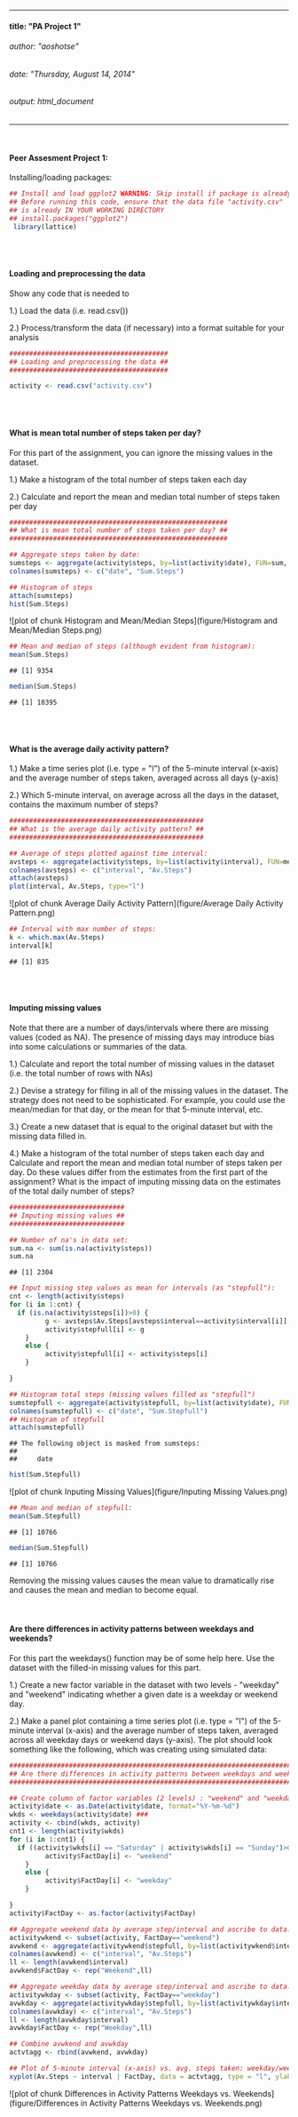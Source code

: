 ---
#### title: "PA Project 1"
###### author: "aoshotse"
###### date: "Thursday, August 14, 2014"
###### output: html_document
__________________________________________________________________________________
  <br />
  
#### Peer Assesment Project 1:
Installing/loading packages:


```r
## Install and load ggplot2 WARNING: Skip install if package is already installed!
## Before running this code, ensure that the data file "activity.csv"
## is already IN YOUR WORKING DIRECTORY
## install.packages("ggplot2")
 library(lattice)
```
  <br />
  <br />
  
#### Loading and preprocessing the data

Show any code that is needed to 

1.) Load the data (i.e. read.csv())

2.) Process/transform the data (if necessary) into a format suitable for your analysis


```r
########################################
## Loading and preprocessing the data ##
########################################

activity <- read.csv("activity.csv")
```
  <br />
  <br />
  
#### What is mean total number of steps taken per day?

For this part of the assignment, you can ignore the missing values in the dataset.

1.) Make a histogram of the total number of steps taken each day

2.) Calculate and report the mean and median total number of steps taken per day


```r
#######################################################
## What is mean total number of steps taken per day? ##
#######################################################

## Aggregate steps taken by date:
sumsteps <- aggregate(activity$steps, by=list(activity$date), FUN=sum, na.rm=TRUE)
colnames(sumsteps) <- c("date", "Sum.Steps")

## Histogram of steps
attach(sumsteps)
hist(Sum.Steps)
```

![plot of chunk Histogram and Mean/Median Steps](figure/Histogram and Mean/Median Steps.png) 

```r
## Mean and median of steps (although evident from histogram):
mean(Sum.Steps)
```

```
## [1] 9354
```

```r
median(Sum.Steps)
```

```
## [1] 10395
```
  <br />
  <br />
  
#### What is the average daily activity pattern?

1.) Make a time series plot (i.e. type = "l") of the 5-minute interval (x-axis) and the average number of steps taken, averaged across all days (y-axis)

2.) Which 5-minute interval, on average across all the days in the dataset, contains the maximum number of steps?


```r
#################################################
## What is the average daily activity pattern? ##
#################################################

## Average of steps plotted against time interval:
avsteps <- aggregate(activity$steps, by=list(activity$interval), FUN=mean, na.rm=TRUE)
colnames(avsteps) <- c("interval", "Av.Steps")
attach(avsteps)
plot(interval, Av.Steps, type="l")
```

![plot of chunk Average Daily Activity Pattern](figure/Average Daily Activity Pattern.png) 

```r
## Interval with max number of steps:
k <- which.max(Av.Steps)
interval[k]
```

```
## [1] 835
```
  <br />
  <br />
  
#### Imputing missing values

Note that there are a number of days/intervals where there are missing values (coded as NA). The presence of missing days may introduce bias into some calculations or summaries of the data.

1.) Calculate and report the total number of missing values in the dataset (i.e. the total number of rows with NAs)

2.) Devise a strategy for filling in all of the missing values in the dataset. The strategy does not need to be sophisticated. For example, you could use the mean/median for that day, or the mean for that 5-minute interval, etc.

3.) Create a new dataset that is equal to the original dataset but with the missing data filled in.

4.) Make a histogram of the total number of steps taken each day and Calculate and report the mean and median total number of steps taken per day. Do these values differ from the estimates from the first part of the assignment? What is the impact of imputing missing data on the estimates of the total daily number of steps?


```r
#############################
## Imputing missing values ##
#############################

## Number of na's in data set:
sum.na <- sum(is.na(activity$steps))
sum.na
```

```
## [1] 2304
```

```r
## Input missing step values as mean for intervals (as "stepfull"):
cnt <- length(activity$steps)
for (i in 1:cnt) {
  if (is.na(activity$steps[i])>0) {
	     g <- avsteps$Av.Steps[avsteps$interval==activity$interval[i]]
		 activity$stepfull[i] <- g
	}
	else {
	     activity$stepfull[i] <- activity$steps[i]
	}

}

## Histogram total steps (missing values filled as "stepfull")
sumstepfull <- aggregate(activity$stepfull, by=list(activity$date), FUN=sum, na.rm=TRUE)
colnames(sumstepfull) <- c("date", "Sum.Stepfull")
## Histogram of stepfull
attach(sumstepfull)
```

```
## The following object is masked from sumsteps:
## 
##     date
```

```r
hist(Sum.Stepfull)
```

![plot of chunk Inputing Missing Values](figure/Inputing Missing Values.png) 

```r
## Mean and median of stepfull:
mean(Sum.Stepfull)
```

```
## [1] 10766
```

```r
median(Sum.Stepfull)
```

```
## [1] 10766
```
Removing the missing values causes the mean value to dramatically rise and causes the mean and median to become equal.
  <br />
  <br />
  <br />
  
#### Are there differences in activity patterns between weekdays and weekends?

For this part the weekdays() function may be of some help here. Use the dataset with the filled-in missing values for this part.

1.) Create a new factor variable in the dataset with two levels - "weekday" and "weekend" indicating whether a given date is a weekday or weekend day.

2.) Make a panel plot containing a time series plot (i.e. type = "l") of the 5-minute interval (x-axis) and the average number of steps taken, averaged across all weekday days or weekend days (y-axis). The plot should look something like the following, which was creating using simulated data:


```r
###############################################################################
## Are there differences in activity patterns between weekdays and weekends? ##
###############################################################################

## Create column of factor variables (2 levels) : "weekend" and "weekday"
activity$date <- as.Date(activity$date, format="%Y-%m-%d")
wkds <- weekdays(activity$date) ###
activity <- cbind(wkds, activity)
cnt1 <- length(activity$wkds)
for (i in 1:cnt1) {
  if ((activity$wkds[i] == "Saturday" | activity$wkds[i] == "Sunday")>0) {
		 activity$FactDay[i] <- "weekend"
	}
	else {
	     activity$FactDay[i] <- "weekday"
	}

}
activity$FactDay <- as.factor(activity$FactDay) 

## Aggregate weekend data by average step/interval and ascribe to data.frame "avwkend"
activitywkend <- subset(activity, FactDay=="weekend")
avwkend <- aggregate(activitywkend$stepfull, by=list(activitywkend$interval), FUN=mean, na.rm=TRUE)
colnames(avwkend) <- c("interval", "Av.Steps")
ll <- length(avwkend$interval)
avwkend$FactDay <- rep("Weekend",ll)

## Aggregate weekday data by average step/interval and ascribe to data.frame "avwkday"
activitywkday <- subset(activity, FactDay=="weekday")
avwkday <- aggregate(activitywkday$stepfull, by=list(activitywkday$interval), FUN=mean, na.rm=TRUE)
colnames(avwkday) <- c("interval", "Av.Steps")
ll <- length(avwkday$interval)
avwkday$FactDay <- rep("Weekday",ll)

## Combine avwkend and avwkday
actvtagg <- rbind(avwkend, avwkday)

## Plot of 5-minute interval (x-axis) vs. avg. steps taken: weekday/weekend(y-axis)
xyplot(Av.Steps ~ interval | FactDay, data = actvtagg, type = "l", ylab ="Number of steps", layout=c(1,2))
```

![plot of chunk Differences in Activity Patterns Weekdays vs. Weekends](figure/Differences in Activity Patterns Weekdays vs. Weekends.png) 

